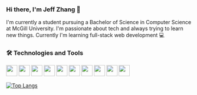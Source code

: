 ### Hi there, I'm Jeff Zhang 👋

I'm currently a student pursuing a Bachelor of Science in Computer Science at McGill University. I'm passionate about tech and always trying to learn new things. Currently I'm learning full-stack web development 💻

### 🛠️ Technologies and Tools

<img src="https://cdn.jsdelivr.net/gh/devicons/devicon/icons/python/python-original.svg" width="30px" />
<img src="https://cdn.jsdelivr.net/gh/devicons/devicon/icons/csharp/csharp-original.svg" width="30px" />
<img src="https://cdn.jsdelivr.net/gh/devicons/devicon/icons/javascript/javascript-original.svg" width="30px" />
<img src="https://cdn.jsdelivr.net/gh/devicons/devicon/icons/typescript/typescript-original.svg" width="30px"/>
<img src="https://cdn.jsdelivr.net/gh/devicons/devicon/icons/nodejs/nodejs-original.svg" width="30px" />
<img src="https://cdn.jsdelivr.net/gh/devicons/devicon/icons/rust/rust-plain.svg" width="30px"/>
<img src="https://cdn.jsdelivr.net/gh/devicons/devicon/icons/html5/html5-original.svg" width="30px" />
<img src="https://cdn.jsdelivr.net/gh/devicons/devicon/icons/css3/css3-original.svg" width="30px" />
<img src="https://cdn.jsdelivr.net/gh/devicons/devicon/icons/react/react-original.svg" width="30px" />
<img src="https://cdn.jsdelivr.net/gh/devicons/devicon/icons/git/git-original.svg" width="30px"/>

[![Top Langs](https://github-readme-stats.vercel.app/api/top-langs/?username=JeffDotPng)](https://github.com/anuraghazra/github-readme-stats)

<!--
**JeffDotPng/JeffDotPng** is a ✨ _special_ ✨ repository because its `README.md` (this file) appears on your GitHub profile.

Here are some ideas to get you started:

- 🔭 I’m currently working on ...
- 🌱 I’m currently learning ...
- 👯 I’m looking to collaborate on ...
- 🤔 I’m looking for help with ...
- 💬 Ask me about ...
- 📫 How to reach me: ...
- 😄 Pronouns: ...
- ⚡ Fun fact: ...
-->
